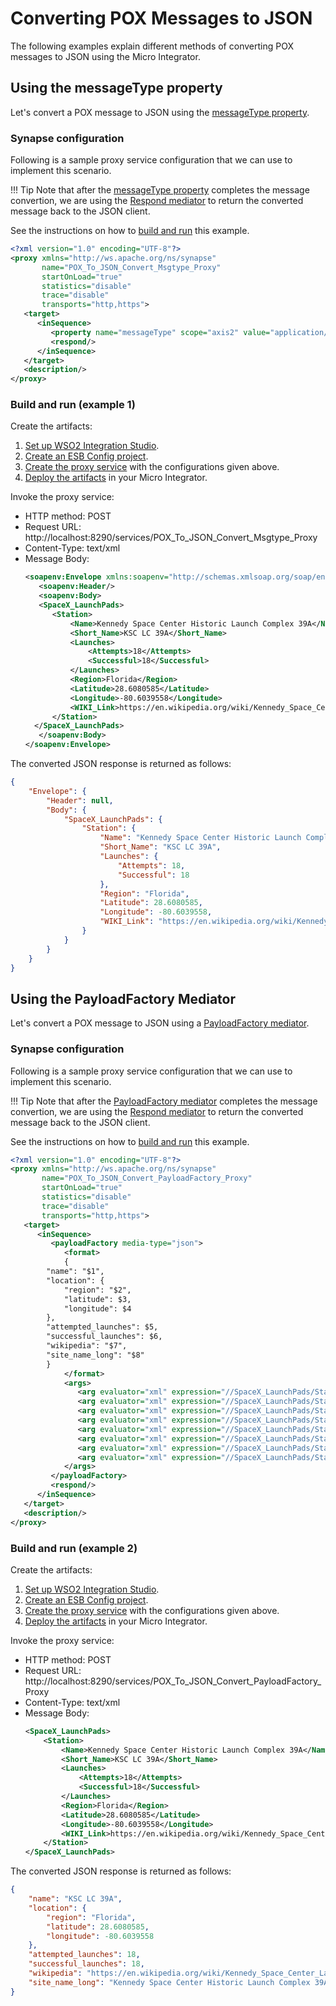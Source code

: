 # Converting POX Messages to JSON 

The following examples explain different methods of converting POX messages to JSON using the Micro Integrator.

## Using the messageType property

Let's convert a POX message to JSON using the [messageType property](../../../../references/mediators/property-reference/generic-Properties).

### Synapse configuration
Following is a sample proxy service configuration that we can use to implement this scenario. 

!!! Tip
    Note that after the [messageType property](../../../../references/mediators/property-reference/generic-Properties) completes the message convertion, we are using the [Respond mediator](../../../../references/mediators/respond-Mediator) to return the converted message back to the JSON client.

See the instructions on how to [build and run](#build-and-run-example-1) this example.

```xml
<?xml version="1.0" encoding="UTF-8"?>
<proxy xmlns="http://ws.apache.org/ns/synapse"
       name="POX_To_JSON_Convert_Msgtype_Proxy"
       startOnLoad="true"
       statistics="disable"
       trace="disable"
       transports="http,https">
   <target>
      <inSequence>
         <property name="messageType" scope="axis2" value="application/json"/>
         <respond/>
      </inSequence>
   </target>
   <description/>
</proxy>
```

### Build and run (example 1)

Create the artifacts:

1. [Set up WSO2 Integration Studio](../../../../develop/installing-WSO2-Integration-Studio).
2. [Create an ESB Config project](../../../../develop/creating-projects/#esb-config-project).
3. [Create the proxy service](../../../../develop/creating-artifacts/creating-a-proxy-service) with the configurations given above.
4. [Deploy the artifacts](../../../../develop/deploy-and-run) in your Micro Integrator.

Invoke the proxy service:

- HTTP method: POST
- Request URL: http://localhost:8290/services/POX_To_JSON_Convert_Msgtype_Proxy
- Content-Type: text/xml
- Message Body:
    ```xml
    <soapenv:Envelope xmlns:soapenv="http://schemas.xmlsoap.org/soap/envelope/">
       <soapenv:Header/>
       <soapenv:Body>
       <SpaceX_LaunchPads>
          <Station>
              <Name>Kennedy Space Center Historic Launch Complex 39A</Name>
              <Short_Name>KSC LC 39A</Short_Name>
              <Launches>
                  <Attempts>18</Attempts>
                  <Successful>18</Successful>
              </Launches>
              <Region>Florida</Region>
              <Latitude>28.6080585</Latitude>
              <Longitude>-80.6039558</Longitude>
              <WIKI_Link>https://en.wikipedia.org/wiki/Kennedy_Space_Center_Launch_Complex_39#Launch_Pad_39A</WIKI_Link>
          </Station>
      </SpaceX_LaunchPads>
       </soapenv:Body>
    </soapenv:Envelope>
    ```

The converted JSON response is returned as follows:

```json
{
    "Envelope": {
        "Header": null,
        "Body": {
            "SpaceX_LaunchPads": {
                "Station": {
                    "Name": "Kennedy Space Center Historic Launch Complex 39A",
                    "Short_Name": "KSC LC 39A",
                    "Launches": {
                        "Attempts": 18,
                        "Successful": 18
                    },
                    "Region": "Florida",
                    "Latitude": 28.6080585,
                    "Longitude": -80.6039558,
                    "WIKI_Link": "https://en.wikipedia.org/wiki/Kennedy_Space_Center_Launch_Complex_39#Launch_Pad_39A"
                }
            }
        }
    }
}
```

## Using the PayloadFactory Mediator

Let's convert a POX message to JSON using a [PayloadFactory mediator](../../../../references/mediators/payloadFactory-Mediator).

### Synapse configuration
Following is a sample proxy service configuration that we can use to implement this scenario. 

!!! Tip
    Note that after the [PayloadFactory mediator](../../../../references/mediators/payloadFactory-Mediator) completes the message convertion, we are using the [Respond mediator](../../../../references/mediators/respond-Mediator) to return the converted message back to the JSON client.

See the instructions on how to [build and run](#build-and-run-example-2) this example.

```xml
<?xml version="1.0" encoding="UTF-8"?>
<proxy xmlns="http://ws.apache.org/ns/synapse"
       name="POX_To_JSON_Convert_PayloadFactory_Proxy"
       startOnLoad="true"
       statistics="disable"
       trace="disable"
       transports="http,https">
   <target>
      <inSequence>
         <payloadFactory media-type="json">
            <format>
            {
        "name": "$1",
        "location": {
            "region": "$2",
            "latitude": $3,
            "longitude": $4
        },
        "attempted_launches": $5,
        "successful_launches": $6,
        "wikipedia": "$7",
        "site_name_long": "$8"
        }
            </format>
            <args>
               <arg evaluator="xml" expression="//SpaceX_LaunchPads/Station/Short_Name"/>
               <arg evaluator="xml" expression="//SpaceX_LaunchPads/Station/Region"/>
               <arg evaluator="xml" expression="//SpaceX_LaunchPads/Station/Latitude"/>
               <arg evaluator="xml" expression="//SpaceX_LaunchPads/Station/Longitude"/>
               <arg evaluator="xml" expression="//SpaceX_LaunchPads/Station/Launches/Attempts"/>
               <arg evaluator="xml" expression="//SpaceX_LaunchPads/Station/Launches/Successful"/>
               <arg evaluator="xml" expression="//SpaceX_LaunchPads/Station/WIKI_Link"/>
               <arg evaluator="xml" expression="//SpaceX_LaunchPads/Station/Name"/>
            </args>
         </payloadFactory>
         <respond/>
      </inSequence>
   </target>
   <description/>
</proxy>
```

### Build and run (example 2)

Create the artifacts:

1. [Set up WSO2 Integration Studio](../../../../develop/installing-WSO2-Integration-Studio).
2. [Create an ESB Config project](../../../../develop/creating-projects/#esb-config-project).
3. [Create the proxy service](../../../../develop/creating-artifacts/creating-a-proxy-service) with the configurations given above.
4. [Deploy the artifacts](../../../../develop/deploy-and-run) in your Micro Integrator.

Invoke the proxy service:

- HTTP method: POST
- Request URL: http://localhost:8290/services/POX_To_JSON_Convert_PayloadFactory_Proxy
- Content-Type: text/xml
- Message Body:
    ```xml
    <SpaceX_LaunchPads>
        <Station>
            <Name>Kennedy Space Center Historic Launch Complex 39A</Name>
            <Short_Name>KSC LC 39A</Short_Name>
            <Launches>
                <Attempts>18</Attempts>
                <Successful>18</Successful>
            </Launches>
            <Region>Florida</Region>
            <Latitude>28.6080585</Latitude>
            <Longitude>-80.6039558</Longitude>
            <WIKI_Link>https://en.wikipedia.org/wiki/Kennedy_Space_Center_Launch_Complex_39#Launch_Pad_39A</WIKI_Link>
        </Station>
    </SpaceX_LaunchPads>
    ```

The converted JSON response is returned as follows:

```json
{
    "name": "KSC LC 39A",
    "location": {
        "region": "Florida",
        "latitude": 28.6080585,
        "longitude": -80.6039558
    },
    "attempted_launches": 18,
    "successful_launches": 18,
    "wikipedia": "https://en.wikipedia.org/wiki/Kennedy_Space_Center_Launch_Complex_39#Launch_Pad_39A",
    "site_name_long": "Kennedy Space Center Historic Launch Complex 39A"
}
```